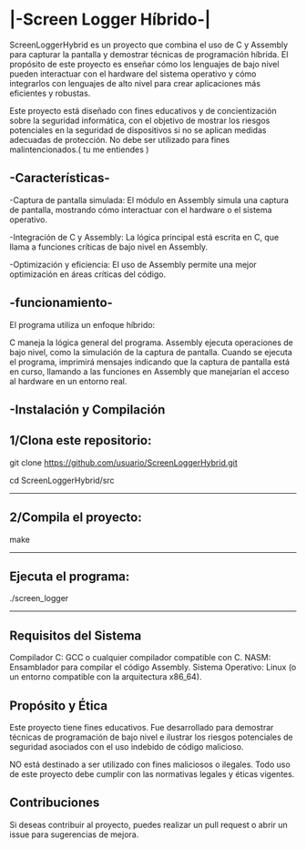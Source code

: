 # |-Screen Logger Híbrido-|


ScreenLoggerHybrid es un proyecto que combina el uso de C y Assembly para capturar la pantalla y demostrar técnicas de programación híbrida. El propósito de este proyecto es enseñar cómo los lenguajes de bajo nivel pueden interactuar con el hardware del sistema operativo y cómo integrarlos con lenguajes de alto nivel para crear aplicaciones más eficientes y robustas.

Este proyecto está diseñado con fines educativos y de concientización sobre la seguridad informática, con el objetivo de mostrar los riesgos potenciales en la seguridad de dispositivos si no se aplican medidas adecuadas de protección. No debe ser utilizado para fines malintencionados.( tu me entiendes )


-Características-
-

-Captura de pantalla simulada: El módulo en Assembly simula una captura de pantalla, mostrando cómo interactuar con el hardware o el sistema operativo.

-Integración de C y Assembly: La lógica principal está escrita en C, que llama a funciones críticas de bajo nivel en Assembly.

-Optimización y eficiencia: El uso de Assembly permite una mejor optimización en áreas críticas del código.


-funcionamiento-
-

El programa utiliza un enfoque híbrido:

C maneja la lógica general del programa.
Assembly ejecuta operaciones de bajo nivel, como la simulación de la captura de pantalla.
Cuando se ejecuta el programa, imprimirá mensajes indicando que la captura de pantalla está en curso, llamando a las funciones en Assembly que manejarían el acceso al hardware en un entorno real.



-Instalación y Compilación
-

1/Clona este repositorio:
--------------------------------------------------------------------------------

git clone https://github.com/usuario/ScreenLoggerHybrid.git
    
cd ScreenLoggerHybrid/src

--------------------------------------------------------------------------------

2/Compila el proyecto:
--------------------------------------------------------------------------------

make

--------------------------------------------------------------------------------

Ejecuta el programa:
--------------------------------------------------------------------------------

./screen_logger

--------------------------------------------------------------------------------


Requisitos del Sistema
-

Compilador C: GCC o cualquier compilador compatible con C.
NASM: Ensamblador para compilar el código Assembly.
Sistema Operativo: Linux (o un entorno compatible con la arquitectura x86_64).




Propósito y Ética
-

Este proyecto tiene fines educativos. Fue desarrollado para demostrar técnicas de programación de bajo nivel e ilustrar los riesgos potenciales de seguridad asociados con el uso indebido de código malicioso.

NO está destinado a ser utilizado con fines maliciosos o ilegales. Todo uso de este proyecto debe cumplir con las normativas legales y éticas vigentes.


Contribuciones
-

Si deseas contribuir al proyecto, puedes realizar un pull request o abrir un issue para sugerencias de mejora.
